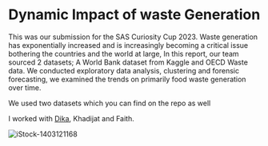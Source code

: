 # Dynamic Impact of waste Generation

This was our submission for the SAS Curiosity Cup 2023.
Waste generation has exponentially increased and is increasingly becoming a critical issue bothering the countries and the world at large,
In this report, our team sourced 2 datasets; A World Bank dataset from Kaggle and OECD Waste data. We conducted exploratory data analysis, clustering and forensic forecasting, we examined the trends on primarily food waste generation over time. 

We used two datasets which you can find on the repo as well

I worked with [Dika](https://github.com/massivedesigns), Khadijat and Faith.

![iStock-1403121168](https://github.com/Uchebuzz/SAS-Green-team/assets/105880802/395c1c52-ea23-41d0-8270-d9b5a00c2644)
